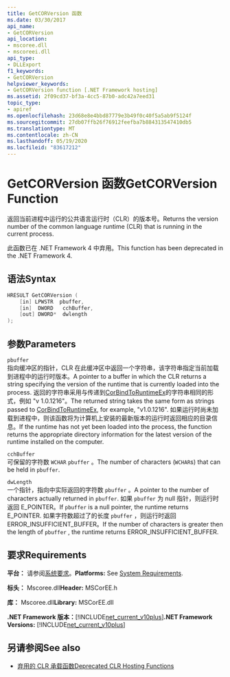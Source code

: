 ```yaml
---
title: GetCORVersion 函数
ms.date: 03/30/2017
api_name:
- GetCORVersion
api_location:
- mscoree.dll
- mscoreei.dll
api_type:
- DLLExport
f1_keywords:
- GetCORVersion
helpviewer_keywords:
- GetCORVersion function [.NET Framework hosting]
ms.assetid: 2f09cd37-bf3a-4cc5-87b0-adc42a7eed31
topic_type:
- apiref
ms.openlocfilehash: 23d68e8e4bbd87779e3b49f0c40f5a5ab9f5124f
ms.sourcegitcommit: 27db07ffb26f76912feefba7b884313547410db5
ms.translationtype: MT
ms.contentlocale: zh-CN
ms.lasthandoff: 05/19/2020
ms.locfileid: "83617212"
---
```

# <a name="getcorversion-function"></a><span data-ttu-id="2e4fa-102">GetCORVersion 函数</span><span class="sxs-lookup"><span data-stu-id="2e4fa-102">GetCORVersion Function</span></span>
<span data-ttu-id="2e4fa-103">返回当前进程中运行的公共语言运行时（CLR）的版本号。</span><span class="sxs-lookup"><span data-stu-id="2e4fa-103">Returns the version number of the common language runtime (CLR) that is running in the current process.</span></span>  
  
 <span data-ttu-id="2e4fa-104">此函数已在 .NET Framework 4 中弃用。</span><span class="sxs-lookup"><span data-stu-id="2e4fa-104">This function has been deprecated in the .NET Framework 4.</span></span>  
  
## <a name="syntax"></a><span data-ttu-id="2e4fa-105">语法</span><span class="sxs-lookup"><span data-stu-id="2e4fa-105">Syntax</span></span>  
  
```cpp  
HRESULT GetCORVersion (  
    [in] LPWSTR  pbuffer,  
    [in]  DWORD   cchBuffer,
    [out] DWORD*  dwlength  
);
```  
  
## <a name="parameters"></a><span data-ttu-id="2e4fa-106">参数</span><span class="sxs-lookup"><span data-stu-id="2e4fa-106">Parameters</span></span>  
 `pbuffer`  
 <span data-ttu-id="2e4fa-107">指向缓冲区的指针，CLR 在此缓冲区中返回一个字符串，该字符串指定当前加载到进程中的运行时版本。</span><span class="sxs-lookup"><span data-stu-id="2e4fa-107">A pointer to a buffer in which the CLR returns a string specifying the version of the runtime that is currently loaded into the process.</span></span> <span data-ttu-id="2e4fa-108">返回的字符串采用与传递到[CorBindToRuntimeEx](corbindtoruntimeex-function.md)的字符串相同的形式，例如 "v 1.0.1216"。</span><span class="sxs-lookup"><span data-stu-id="2e4fa-108">The returned string takes the same form as strings passed to [CorBindToRuntimeEx](corbindtoruntimeex-function.md), for example, "v1.0.1216".</span></span> <span data-ttu-id="2e4fa-109">如果运行时尚未加载到进程中，则该函数将为计算机上安装的最新版本的运行时返回相应的目录信息。</span><span class="sxs-lookup"><span data-stu-id="2e4fa-109">If the runtime has not yet been loaded into the process, the function returns the appropriate directory information for the latest version of the runtime installed on the computer.</span></span>  
  
 `cchBuffer`  
 <span data-ttu-id="2e4fa-110">可保留的字符数 `WCHAR` `pbuffer` 。</span><span class="sxs-lookup"><span data-stu-id="2e4fa-110">The number of characters (`WCHAR`s) that can be held in `pbuffer`.</span></span>  
  
 `dwLength`  
 <span data-ttu-id="2e4fa-111">一个指针，指向中实际返回的字符数 `pbuffer` 。</span><span class="sxs-lookup"><span data-stu-id="2e4fa-111">A pointer to the number of characters actually returned in `pbuffer`.</span></span> <span data-ttu-id="2e4fa-112">如果 `pbuffer` 为 null 指针，则运行时返回 E_POINTER。</span><span class="sxs-lookup"><span data-stu-id="2e4fa-112">If `pbuffer` is a null pointer, the runtime returns E_POINTER.</span></span> <span data-ttu-id="2e4fa-113">如果字符数超过了的长度 `pbuffer` ，则运行时返回 ERROR_INSUFFICIENT_BUFFER。</span><span class="sxs-lookup"><span data-stu-id="2e4fa-113">If the number of characters is greater then the length of `pbuffer` , the runtime returns ERROR_INSUFFICIENT_BUFFER.</span></span>  
  
## <a name="requirements"></a><span data-ttu-id="2e4fa-114">要求</span><span class="sxs-lookup"><span data-stu-id="2e4fa-114">Requirements</span></span>  
 <span data-ttu-id="2e4fa-115">**平台：** 请参阅[系统要求](../../get-started/system-requirements.md)。</span><span class="sxs-lookup"><span data-stu-id="2e4fa-115">**Platforms:** See [System Requirements](../../get-started/system-requirements.md).</span></span>  
  
 <span data-ttu-id="2e4fa-116">**标头：** Mscoree.dll</span><span class="sxs-lookup"><span data-stu-id="2e4fa-116">**Header:** MSCorEE.h</span></span>  
  
 <span data-ttu-id="2e4fa-117">**库：** Mscoree.dll</span><span class="sxs-lookup"><span data-stu-id="2e4fa-117">**Library:** MSCorEE.dll</span></span>  
  
 <span data-ttu-id="2e4fa-118">**.NET Framework 版本：**[!INCLUDE[net_current_v10plus](../../../../includes/net-current-v10plus-md.md)]</span><span class="sxs-lookup"><span data-stu-id="2e4fa-118">**.NET Framework Versions:** [!INCLUDE[net_current_v10plus](../../../../includes/net-current-v10plus-md.md)]</span></span>  
  
## <a name="see-also"></a><span data-ttu-id="2e4fa-119">另请参阅</span><span class="sxs-lookup"><span data-stu-id="2e4fa-119">See also</span></span>

- [<span data-ttu-id="2e4fa-120">弃用的 CLR 承载函数</span><span class="sxs-lookup"><span data-stu-id="2e4fa-120">Deprecated CLR Hosting Functions</span></span>](deprecated-clr-hosting-functions.md)
